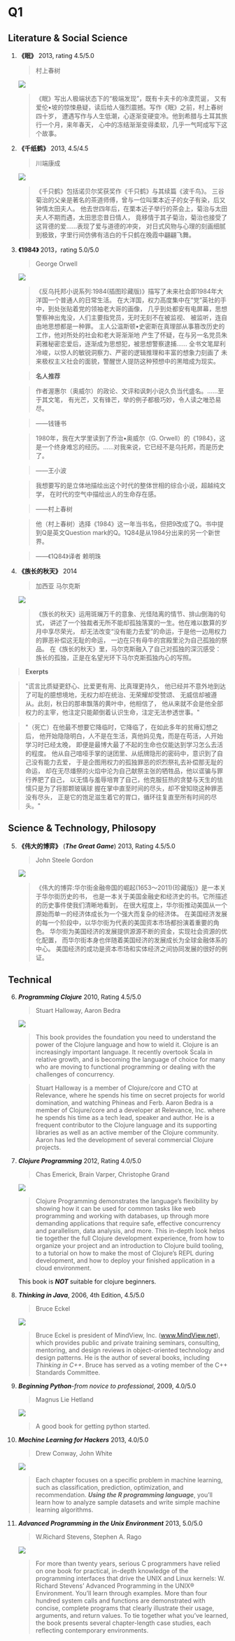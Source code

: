# Q1
## Literature & Social Science
1. **《眠》** 2013, rating 4.5/5.0

    > 村上春树

    ![](https://raw.githubusercontent.com/ArthurChiao/reading/master/image/mian_cscs.jpg)

    > 《眠》写出人极端状态下的“极端发现”，既有卡夫卡的冷漠荒诞，
又有爱伦•坡的惊悚悬疑，读后给人强烈震撼。写作《眠》之前，村上春树四十岁，
遭遇写作与人生低潮，心逐渐变硬变冷。他到希腊与土耳其旅行一个月，来年春天，
心中的冻结渐渐变得柔软，几乎一气呵成写下这个故事。


2. **《千纸鹤》** 2013, 4.5/4.5

    > 川端康成

    ![](https://raw.githubusercontent.com/ArthurChiao/reading/master/image/qzh_cdkc.jpg)

    > 《千只鹤》包括诺贝尔奖获奖作《千只鹤》与其续篇《波千鸟》。
三谷菊治的父亲是著名的茶道师傅，曾与一位叫栗本近子的女子有染，后又钟情太田夫人。
他去世四年后，在栗本近子举行的茶会上，菊治与太田夫人不期而遇，太田思恋昔日情人，
竟移情于其子菊治，菊治也接受了这背德的爱……表现了爱与道德的冲突，
对日式风物与心理的刻画细腻到极致，字里行间仿佛有洁白的千只鹤在晚霞中翩翩飞舞。

3. **《1984》** 2013，rating 5.0/5.0

    > George Orwell

    ![](https://raw.githubusercontent.com/ArthurChiao/reading/master/image/1984.jpg)

    > 《反乌托邦小说系列:1984(插图珍藏版)》描写了未来社会即1984年大洋国一个普通人的日常生活。
在大洋国，权力高度集中在“党”英社的手中，到处张贴着党的领袖老大哥的画像，
几乎到处都安有电屏幕，思想警察神出鬼没，人们主要指党员，无时无刻不在被监视、
被监听，连自由地思想都是一种罪。
主人公温斯顿•史密斯在真理部从事篡改历史的工作，他对所处的社会和老大哥渐渐地
产生了怀疑，在与另一名党员朱莉雅秘密恋爱后，逐渐成为思想犯，被思想警察逮捕……
全书文笔犀利冷峻，以惊人的敏锐洞察力、严密的逻辑推理和丰富的想象力刻画了
未来极权主义社会的面貌，警醒世人提防这种预想中的黑暗成为现实。

    > **名人推荐**

    > 作者渥惠尔（奥威尔）的政论、文评和讽刺小说久负当代盛名。……至于其文笔，
有光芒，又有锋芒，举的例子都极巧妙，令人读之唯恐易尽。

    > ——钱锺书

    > 1980年，我在大学里读到了乔治•奥威尔（G. Orwell）的《1984》，这是一个终身难忘的经历。……对我来说，它已经不是乌托邦，而是历史了。

    > ——王小波

    > 我想要写的是立体地描绘出这个时代的整体世相的综合小说，超越纯文学，
    在时代的空气中描绘出人的生命存在感。

    > ——村上春树

    > 他（村上春树）选择《1984》这一年当书名，但把9改成了Q。书中提到Q是英文Question mark的Q。1Q84是从1984分出来的另一个新世界。

    > ——《1Q84》译者 赖明珠

4. **《族长的秋天》** 2014

    > 加西亚 马尔克斯

    ![](https://raw.githubusercontent.com/ArthurChiao/reading/master/image/Garcia_Marquez.jpg)

    > 《族长的秋天》运用斑斓万千的意象、光怪陆离的情节、排山倒海的句式，
讲述了一个独裁者无所不能却孤独落寞的一生。他在难以数算的岁月中享尽荣光，
却无法改变“没有能力去爱”的命运，于是他一边用权力的罪恶补偿这无耻的命运，
一边在只有母牛的宫殿里沦为自己孤独的祭品。
在《族长的秋天》里，马尔克斯融入了自己对孤独的深沉感受：
族长的孤独，正是在名望光环下马尔克斯孤独内心的写照。 

  > **Exerpts**

  > "谎言比质疑更舒心、比爱更有用、比真理更持久，
  他已经并不意外地到达了可耻的臆想境地，无权力却在统治、无荣耀却受赞颂、
  无威信却被遵从。此刻，秋日的那串飘落的黄叶中，他相信了，
  他从来就不会是他全部权力的主宰，他注定只能颠倒着认识生命，注定无法参透世事。"

  > "（死亡）在他最不想要它降临时，它降临了，在如此多年的贫瘠幻想之后，
  他开始隐隐明白，人不是在生活，真他妈见鬼，而是在苟活，人开始学习时已经太晚，
  即便是最博大最了不起的生命也仅能达到学习怎么去活的程度。
  他从自己喑哑手掌的谜团里、从纸牌隐形的密码中，意识到了自己没有能力去爱，
  于是企图用权力的孤独罪恶的炽烈祭礼去补偿那无耻的命运，
  却在无尽燔祭的火焰中沦为自己献祭主张的牺牲品，他以诓骗与罪行养肥了自己，
  以无情与羞辱培育了自己，他克服狂热的贪婪与天生的怯懦只是为了将那颗玻璃球
  握在掌中直至时间的尽头，却不曾知晓这种罪恶没有尽头，
  正是它的饱足滋生着它的胃口，循环往复直至所有时间的尽头。"

## Science & Technology, Philosopy
5. **《伟大的博弈》** (***The Great Game***) 2013, Rating 4.5/5.0

    >  John Steele Gordon

    ![](https://raw.githubusercontent.com/ArthurChiao/reading/master/image/the_great_game.jpg)

    > 《伟大的博弈:华尔街金融帝国的崛起(1653～2011)(珍藏版)》是一本关于华尔街历史的书，
也是一本关于美国金融史和经济史的书。它所描述的历史事件使我们清晰地看到，
在很大程度上，华尔街推动美国从一个原始而单一的经济体成长为一个强大而复杂的经济体。
在美国经济发展的每一个阶段中，以华尔街为代表的美国资本市场都扮演着重要的角色。
华尔街为美国经济的发展提供源源不断的资金，实现社会资源的优化配置，
而华尔街本身也伴随着美国经济的发展成长为全球金融体系的中心。
美国经济的成功是资本市场和实体经济之间协同发展的很好的例证。

## Technical
6. ***Programming Clojure*** 2010, Rating 4.5/5.0

    > Stuart Halloway, Aaron Bedra 

    ![](https://raw.githubusercontent.com/ArthurChiao/reading/master/image/programming_clojure.jpg)

    > This book provides the foundation you need to understand the power of the 
Clojure language and how to wield it. Clojure is an increasingly important 
language. It recently overtook Scala in relative growth, and is becoming the 
language of choice for many who are moving to functional programming or 
dealing with the challenges of concurrency. 

    > Stuart Halloway is a member of Clojure/core and CTO at Relevance, 
where he spends his time on secret projects for world domination, 
and watching Phineas and Ferb. 
Aaron Bedra is a member of Clojure/core and a developer at Relevance, Inc. 
where he spends his time as a tech lead, speaker and author. 
He is a frequent contributor to the Clojure language and its supporting 
libraries as well as an active member of the Clojure community. 
Aaron has led the development of several commercial Clojure projects.

7. ***Clojure Programming*** 2012, Rating 4.0/5.0

    > Chas Emerick, Brain Varper, Christophe Grand

    ![](https://raw.githubusercontent.com/ArthurChiao/reading/master/image/clojure_programming.jpg)

    > Clojure Programming demonstrates the language’s flexibility by showing how
it can be used for common tasks like web programming and working with 
databases, up through more demanding applications that require safe, 
effective concurrency and parallelism, data analysis, and more.
This in-depth look helps tie together the full Clojure development experience,
from how to organize your project and an introduction to Clojure build tooling,
to a tutorial on how to make the most of Clojure’s REPL during development,
and how to deploy your finished application in a cloud environment. 

    This book is ***NOT*** suitable for clojure beginners.

8. ***Thinking in Java***, 2006, 4th Edition, 4.5/5.0

    > Bruce Eckel 

    ![](https://raw.githubusercontent.com/ArthurChiao/reading/master/image/thinking_in_java.jpg)

    > Bruce Eckel is president of MindView, Inc. (www.MindView.net),
which provides public and private training seminars, consulting, mentoring,
and design reviews in object-oriented technology and design patterns. 
He is the author of several books, including *Thinking in C++*. 
Bruce has served as a voting member of the C++ Standards Committee.

9. ***Beginning Python***-*from novice to professional*, 2009, 4.0/5.0

    > Magnus Lie Hetland

    ![](https://raw.githubusercontent.com/ArthurChiao/reading/master/image/beginning_python_magnus.jpg)

    > A good book for getting python started.

10. ***Machine Learning for Hackers*** 2013, 4.0/5.0

    >  Drew Conway, John White

    ![](https://raw.githubusercontent.com/ArthurChiao/reading/master/image/machine_learning_for_hackers.jpg)

    > Each chapter focuses on a specific problem in machine learning,
such as classification, prediction, optimization, and recommendation.
***Using the R programming language***, you’ll learn how to analyze sample datasets
and write simple machine learning algorithms.

11. ***Advanced Programming in the Unix Environment*** 2013, 5.0/5.0

    > W.Richard Stevens, Stephen A. Rago 

    ![](https://raw.githubusercontent.com/ArthurChiao/reading/master/image/apue_3rd_edition.jpg)

    > For more than twenty years, serious C programmers have relied on one book for practical, in-depth knowledge of the programming interfaces that drive the UNIX and Linux kernels: W. Richard Stevens’ Advanced Programming in the UNIX® Environment.  You’ll learn through examples. More than four hundred system calls and functions are demonstrated with concise, complete programs that clearly illustrate their usage, arguments, and return values. To tie together what you’ve learned, the book presents several chapter-length case studies, each reflecting contemporary environments.
